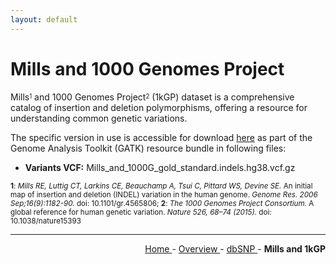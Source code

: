 ```yaml
---
layout: default
---
```

# Mills and 1000 Genomes Project

Mills<sup><sub>1</sub></sup> and 1000 Genomes Project<sup><sub>2</sub></sup> (1kGP) dataset is a comprehensive catalog of insertion and deletion polymorphisms, offering a resource for understanding common genetic variations.

The specific version in use is accessible for download [here](https://console.cloud.google.com/storage/browser/genomics-public-data/resources/broad/hg38/v0/) as part of the Genome Analysis Toolkit (GATK) resource bundle in following files:

- **Variants VCF:** Mills_and_1000G_gold_standard.indels.hg38.vcf.gz

<sub><b>1</b>: *Mills RE, Luttig CT, Larkins CE, Beauchamp A, Tsui C, Pittard WS, Devine SE.* An initial map of insertion and deletion (INDEL) variation in the human genome. *Genome Res. 2006 Sep;16(9):1182-90.* doi: 10.1101/gr.4565806; <b>2</b>: *The 1000 Genomes Project Consortium.* A global reference for human genetic variation. *Nature 526, 68–74 (2015).* doi: 10.1038/nature15393</sub>

---

<!-- This section relies on the html links generated by GitHub Pages 
and will not render correctly in Markdown -->
<div style="text-align: right">
    <a href="/pipelines-docs_testing/"> Home </a> -
    <a href="0_Overview.html"> Overview </a> -
    <a href="1_dbSNP.html"> dbSNP </a> -
    <a> <b> Mills and 1kGP </b> </a>
</div>